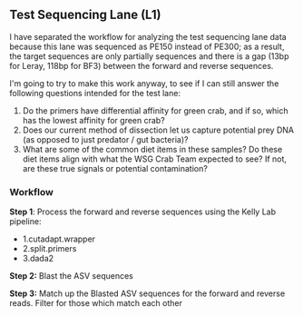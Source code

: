 ## Test Sequencing Lane (L1)

I have separated the workflow for analyzing the test sequencing lane data because this lane was sequenced as PE150 instead of PE300; as a result, the target sequences are only partially sequences and there is a gap (13bp for Leray, 118bp for BF3) between the forward and reverse sequences. 

I'm going to try to make this work anyway, to see if I can still answer the following questions intended for the test lane:

1. Do the primers have differential affinity for green crab, and if so, which has the lowest affinity for green crab?
2. Does our current method of dissection let us capture potential prey DNA (as opposed to just predator / gut bacteria)?
2. What are some of the common diet items in these samples? Do these diet items align with what the WSG Crab Team expected to see? If not, are these true signals or potential contamination?


### Workflow

**Step 1**: Process the forward and reverse sequences using the Kelly Lab pipeline:

- 1.cutadapt.wrapper
- 2.split.primers
- 3.dada2

**Step 2:** Blast the ASV sequences

**Step 3:** Match up the Blasted ASV sequences for the forward and reverse reads. Filter for those which match each other



